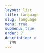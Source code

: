 ```yaml
---
layout: list
title: Language
slug: language
menu: true
submenu: true
order: 7
description: >
  언어  
---
```

